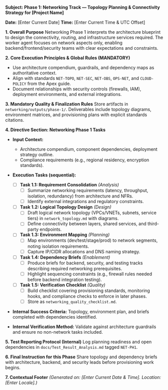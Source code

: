 **Subject: Phase 1: Networking Track — Topology Planning & Connectivity Strategy for [Project Name]**

**Date:** [Enter Current Date]
**Time:** [Enter Current Time & UTC Offset]

**1. Overall Purpose**
Networking Phase 1 interprets the architecture blueprint to design the connectivity, routing, and infrastructure services required. The worker agent focuses on network aspects only, enabling backend/frontend/security teams with clear expectations and constraints.

**2. Core Execution Principles & Global Rules (MANDATORY)**
* Use architecture compendium, guardrails, and dependency maps as authoritative context.
* Align with standards `NET-TOPO`, `NET-SEC`, `NET-OBS`, `OPS-NET`, and `CLOUD-POLICY` from the Apex guide.
* Document relationships with security controls (firewalls, IAM), deployment environments, and external integrations.

**3. Mandatory Quality & Finalization Rules**
Store artifacts in `networking/outputs/phase-1/`. Deliverables include topology diagrams, environment matrices, and provisioning plans with explicit standards citations.

**4. Directive Section: Networking Phase 1 Tasks**
* **Input Context:**
    * Architecture compendium, component dependencies, deployment strategy outline.
    * Compliance requirements (e.g., regional residency, encryption standards).

* **Execution Tasks (sequential):**
    - [ ] **Task 1.1: Requirement Consolidation** *(Analysis)*
        - [ ] Summarize networking requirements (latency, throughput, isolation, redundancy) from architecture and NFRs.
        - [ ] Identify external integrations and regulatory constraints.
    - [ ] **Task 1.2: Logical Topology Design** *(Design)*
        - [ ] Draft logical network topology (VPCs/VNETs, subnets, service tiers) in `network_topology.md` with diagrams.
        - [ ] Define connectivity between layers, shared services, and third-party endpoints.
    - [ ] **Task 1.3: Environment Mapping** *(Planning)*
        - [ ] Map environments (dev/test/stage/prod) to network segments, noting isolation requirements.
        - [ ] Capture IP/CIDR allocations and DNS naming strategy.
    - [ ] **Task 1.4: Dependency Briefs** *(Enablement)*
        - [ ] Produce briefs for backend, security, and testing tracks describing required networking prerequisites.
        - [ ] Highlight sequencing constraints (e.g., firewall rules needed before backend integration testing).
    - [ ] **Task 1.5: Verification Checklist** *(Quality)*
        - [ ] Build checklist covering provisioning standards, monitoring hooks, and compliance checks to enforce in later phases.
        - [ ] Store as `networking_quality_checklist.md`.

* **Internal Success Criteria:** Topology, environment plan, and briefs completed with dependencies identified.
* **Internal Verification Method:** Validate against architecture guardrails and ensure no non-network tasks included.

**5. Test Reporting Protocol (Internal)**
Log planning readiness and open dependencies in `docs/Test_Result_Analysis.md` tagged `NET-PH1`.

**6. Final Instruction for this Phase**
Share topology and dependency briefs with architecture, backend, and security leads before provisioning work begins.

**7. Contextual Footer**
*(Generated on: [Enter Current Date & Time]. Location: [Enter Locale].)*
